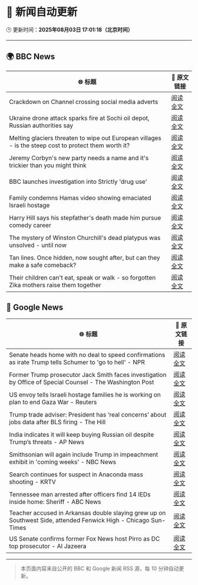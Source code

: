 # 🧠 新闻自动更新

🕒 更新时间：**2025年08月03日 17:01:18（北京时间）**

---

## 🌍 BBC News

| 🌐 标题 | 🔗 原文链接 |
|--------|-------------|
| Crackdown on Channel crossing social media adverts | [阅读全文](https://www.bbc.com/news/articles/cgm2y24xjgko?at_medium=RSS&at_campaign=rss) |
| Ukraine drone attack sparks fire at Sochi oil depot, Russian authorities say | [阅读全文](https://www.bbc.com/news/articles/ckglyv396ppo?at_medium=RSS&at_campaign=rss) |
| Melting glaciers threaten to wipe out European villages - is the steep cost to protect them worth it? | [阅读全文](https://www.bbc.com/news/articles/cj4w9ggzxv4o?at_medium=RSS&at_campaign=rss) |
| Jeremy Corbyn's new party needs a name and it's trickier than you might think | [阅读全文](https://www.bbc.com/news/articles/c3wnqj2pwvdo?at_medium=RSS&at_campaign=rss) |
| BBC launches investigation into Strictly 'drug use' | [阅读全文](https://www.bbc.com/news/articles/c4ge98v7j80o?at_medium=RSS&at_campaign=rss) |
| Family condemns Hamas video showing emaciated Israeli hostage | [阅读全文](https://www.bbc.com/news/articles/cpwyxv9nv2vo?at_medium=RSS&at_campaign=rss) |
| Harry Hill says his stepfather's death made him pursue comedy career | [阅读全文](https://www.bbc.com/news/articles/c70x8gx5n9wo?at_medium=RSS&at_campaign=rss) |
| The mystery of Winston Churchill's dead platypus was unsolved - until now | [阅读全文](https://www.bbc.com/news/articles/cglzl1ez283o?at_medium=RSS&at_campaign=rss) |
| Tan lines. Once hidden, now sought after, but can they make a safe comeback? | [阅读全文](https://www.bbc.com/news/articles/cvgn69w9k0eo?at_medium=RSS&at_campaign=rss) |
| Their children can't eat, speak or walk - so forgotten Zika mothers raise them together | [阅读全文](https://www.bbc.com/news/articles/c39d0zj0110o?at_medium=RSS&at_campaign=rss) |

## 📰 Google News

| 🌐 标题 | 🔗 原文链接 |
|--------|-------------|
| Senate heads home with no deal to speed confirmations as irate Trump tells Schumer to 'go to hell' - NPR | [阅读全文](https://news.google.com/rss/articles/CBMihgFBVV95cUxPUWF2UC1TazVVam1BZzFoM3hPOWROOXU3MExRY3Y5YnV5dWxJektvWXZPR1BXREpFMy02UTdBVXU0Z25tNlRCYVJNMjFaZW9BYUVLY3Ytb2d2LU5nd2IwR1JKVGVDeUViakRWcjR1NTktZ2F3cXFLbUpmWmt5QzFscDRTR09OUQ?oc=5) |
| Former Trump prosecutor Jack Smith faces investigation by Office of Special Counsel - The Washington Post | [阅读全文](https://news.google.com/rss/articles/CBMirgFBVV95cUxQSnZxcmExM1NzT2s5akEwZHhzMFlnTkIyajB0UXdNVEpqT0k3Y3RtbERuRzI1VmdjRjhhdFN6aG9nYlVFcmZpcUtkYUpza2hjMkNRZUtKbnBXbjJRRTNqb0twMGszcFVieFRUNldWSTJuMS16LXp0VW4tQWlUc1dBOTVBanRmUG9IOHJMWURqZW9wSXZab0dmTWVPbldZemYxZHhvMVBPQWlUNWZFQWc?oc=5) |
| US envoy tells Israeli hostage families he is working on plan to end Gaza War - Reuters | [阅读全文](https://news.google.com/rss/articles/CBMiwwFBVV95cUxOck9ydll5RUIzVkRLcWcxRlNqYTl1SEZKbjlGM29pbHMwZVhtVWExaS1FcHp3b216c21qRFpyWi1CM19jQzdLMWdwZkxadEk0QWxuRjZ4Tk8zSDl3ZDdLQ0RFcG1wZkJRVEkta3IwZloyVHpUMzd0TXJQaDRkZUliUElHMFNmQklMelMtMXVYMWIyRDRYS1NER0lTcE9NTlBWc08zOFlhOUctSE9wS2VBaDlrTjhpb08wOGMxVlEzMXVyV0E?oc=5) |
| Trump trade adviser: President has ‘real concerns’ about jobs data after BLS firing - The Hill | [阅读全文](https://news.google.com/rss/articles/CBMiowFBVV95cUxQYVFjUTFmaEx2bkV2WWNFbVFoSVVZbDQ2QldZOVVsQ3dnY1pIYkxSdzhDUlpITlFPSHhoWWRsb1RnQnFfeElTYXJTOUs4RVhJclIxS1dheUlIQzYzcGkxY0dudVhNWjBFR0dCN21oMHF6Zk41M1ppZER3Z2MwbXdmV3dsMzF4SDZ2bndBenNQdWF6S01Sb2VFX2h6NUYyZTJJWURv0gGoAUFVX3lxTE1wbmJhaHYzSFN1WFozenJkYW5GcmNCQ0lrcDNWak5TQkpERjJ6ZnoxaHBzX3RRbHp2S3RVNEpEOHBTc3ZZcEZxaHB0R0dZU2RrVWg5dkg0OUNrWlRmY1pjeUNpMUdseWNEX1VCMF92QWNSZkxFelZyempXTVVrVjlOaVhkb09uQjBtV3A1ZWJ1RTFJVnJLWDBwUkoxLVdEME4zQ3paTVhBZA?oc=5) |
| India indicates it will keep buying Russian oil despite Trump’s threats - AP News | [阅读全文](https://news.google.com/rss/articles/CBMiigFBVV95cUxQTjNyaGtmeVV6NVhWZ2xSOG91bGJRWm5CQ2lEYmZGcDNxWE5xN0xaWnJLb1JDa2RBazZRcmphSS1PbmtjdDU1MFpnVUdoY0daem0tTEg5RHdYT1BpeVVRcFJ0TFZJeEpFZ2hHNGljaUR1Vm10M1N3SVFsT2k5eS1JcVdzZ2xrUG5vTXc?oc=5) |
| Smithsonian will again include Trump in impeachment exhibit in 'coming weeks' - NBC News | [阅读全文](https://news.google.com/rss/articles/CBMivAFBVV95cUxOcENYM3QwMmcyWnU4RzNIaFlsV0dFQUR6cEFaQTRnYVhHbUtiRkRhOFVKT0NnR1JOZjZOamNpYjZhaGxvc0trdHk4VU9NRW5RNEJ2bGhHVml6eXZMNlJtUDJrWTdoMUhtMi1aTjh2d3FqbmFLdXpPTGE2MWpXZlM1RUd4a1o2Z1F4V1VuaXdodXZEbXZJTW5nN0NOMlk4WjJPakUwbGJLWDFSa3JwcUtrVHFhRjhVajBoeU5qdtIBVkFVX3lxTE15dVpwbDZMTHhnLUdiYXZ6RW1kei10MVFWaWluYTM2WHZQTXpRdVFBY1RFa3N6Z25EbDhCcG12dzd0cTc3amZmVnA0RW1pekFqd3JqeTB3?oc=5) |
| Search continues for suspect in Anaconda mass shooting - KRTV | [阅读全文](https://news.google.com/rss/articles/CBMiqgFBVV95cUxNS3I0MEZPQVhwbXNSTFRMRUluNkNUX2VJcDVaOEF4RUNCVUhjaXhKZHV5MktoUEstaE9ncko2VDM4YXpkRWNpc0NUVGlRdkdpSjlRLVkyeEtiM0VTaUlybThzVks3WnpvZmh3MllFaEd3VnhlSWJvQXk4WDNwTGE4Ym5aRXhkNU5Cd1JtYm1rSGZHelF5NGRCVEU4OUFuLVVkcnhPWU9IVWtOUQ?oc=5) |
| Tennessee man arrested after officers find 14 IEDs inside home: Sheriff - ABC News | [阅读全文](https://news.google.com/rss/articles/CBMimwFBVV95cUxQVlY3YUVaUEZQdHhKX3A3YmdOR2pBSjZ2akpaQzZqRFdnMENmcWh6UnhId2ZXMTU5LUkyNm9EUzRmSXprMEhGRk1QZy1TTjJ4OWFkdTQ1VzF1OGFqWEM5TjJpLTgxRlVrWWJzbGFBS1RqaTIxZEs3N1RWQmdEcGRMZkZyYlRDdWZoNnE4T1FuSjJZRTl5R1huQnVsONIBoAFBVV95cUxOcnFpc0VUblo5SzRRLXFyMElPZnhkNlI3bk05OG9yQlg0Z3pKTEpXU2lkQVFxWVJIZUliZmE4S1RLOUx1QjE2bHJ2TlRqQ2htZnRQdTN1Q0p2cGlUVkF3VGlDWUI5cEFLSmpzdkp2VU5MUmhSeThEcGkyZmMxRlUzZkRJenh3ajZzNEgxS0NyRmNQM3I4V2RrclJmY3pYODhM?oc=5) |
| Teacher accused in Arkansas double slaying grew up on Southwest Side, attended Fenwick High - Chicago Sun-Times | [阅读全文](https://news.google.com/rss/articles/CBMi0gFBVV95cUxQaE9zWnptUkxiZnpOalFSbmczYUhWZnBwempyRmhlVFVXYk1rSTRUc2FILXlqbUlnQ3FrNS00TC1SQ0RQTlVBQV9zZDFsSU9haWxSbjVRS0d4eVMxdkNYeVJHd2VNWmkxcFU3Y0UwSUtMaUU0NjBfRVM0MHV0WnBLNUI0a2c1Ykc0UVIwUmFhSnVRd0VOSWlUMnVieHVxcnFsRzJIT0JNUFcxX0NyUDhqWmJlZ25nbGZvUUdtT25aaGhQQkExai00YTJ0aFFoZlZQWnc?oc=5) |
| US Senate confirms former Fox News host Pirro as DC top prosecutor - Al Jazeera | [阅读全文](https://news.google.com/rss/articles/CBMiqgFBVV95cUxQSmVCV0NDU1REZVdwRUtFYmRLMFhqSTRZVGJmMGpQODdkU3VwZGJzVzE1WGRTd0tQSFFqVG5IM01OMWRleVU5OE1OODZRZ3BJejdxNkctVEFFSGtqU2JhN2JTU3MtOWsxbU5NOGtlWDJvVW4yWW1XTnIxbEdiM0htR2VBemhxUnRBR01rMWc0azBJeTA5WUduZWpoMDZYbVZZUnBtc09XNmlXQdIBrwFBVV95cUxOYXNWbzFnd1I4MFlNb1B2elBuRE11YWstMDhteXdPdG5VZExlMU8xaDAzUWdMTXZMSkYtaThseTdySkFjaE80dUdqNFotdTU0dDhSdTJqN2FaQlE1YlFHUHBJdEdZU2RrZ0hQNldaUU9GQU9lSGpVSDVEVTZJdF94RmwyeEJTMFF0cDRhMG5mUjZhX3M3ZVV5UV9aRk1UTms0ZE5iQkg4ZmVBYzJSR3dz?oc=5) |

---
> 本页面内容来自公开的 BBC 和 Google 新闻 RSS 源，每 10 分钟自动更新。